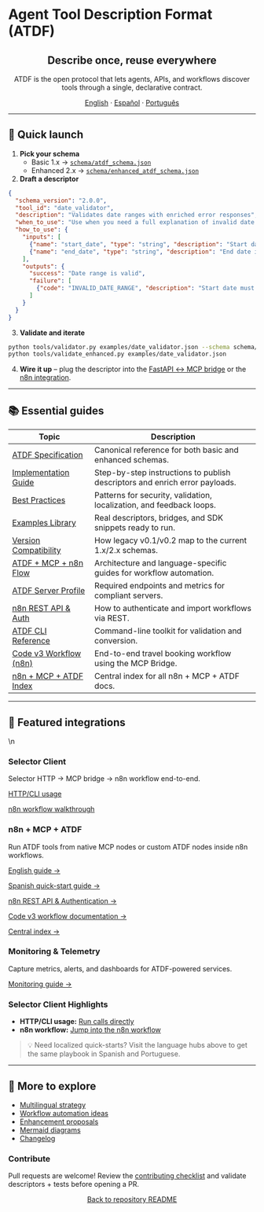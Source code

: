 # Agent Tool Description Format (ATDF)

<div align="center">
  <h2>Describe once, reuse everywhere</h2>
  <p>ATDF is the open protocol that lets agents, APIs, and workflows discover tools through a single, declarative contract.</p>
  <p>
    <a href="en/index.md">English</a> ·
    <a href="es/index.md">Español</a> ·
    <a href="pt/index.md">Português</a>
  </p>
</div>

---

## 🚀 Quick launch
1. **Pick your schema**
   - Basic 1.x → [`schema/atdf_schema.json`](../schema/atdf_schema.json)
   - Enhanced 2.x → [`schema/enhanced_atdf_schema.json`](../schema/enhanced_atdf_schema.json)
2. **Draft a descriptor**
```json
{
  "schema_version": "2.0.0",
  "tool_id": "date_validator",
  "description": "Validates date ranges with enriched error responses",
  "when_to_use": "Use when you need a full explanation of invalid date ranges",
  "how_to_use": {
    "inputs": [
      {"name": "start_date", "type": "string", "description": "Start date in ISO 8601 format", "required": true},
      {"name": "end_date", "type": "string", "description": "End date in ISO 8601 format", "required": true}
    ],
    "outputs": {
      "success": "Date range is valid",
      "failure": [
        {"code": "INVALID_DATE_RANGE", "description": "Start date must be before end date"}
      ]
    }
  }
}
```
3. **Validate and iterate**
```bash
python tools/validator.py examples/date_validator.json --schema schema/atdf_schema.json
python tools/validate_enhanced.py examples/date_validator.json
```
4. **Wire it up** – plug the descriptor into the [FastAPI ↔ MCP bridge](../examples/mcp_atdf_bridge.py) or the [n8n integration](en/n8n_mcp_integration_flow.md).

---

## 📚 Essential guides
| Topic | Description |
| --- | --- |
| [ATDF Specification](ATDF_SPECIFICATION.md) | Canonical reference for both basic and enhanced schemas. |
| [Implementation Guide](IMPLEMENTATION_GUIDE.md) | Step-by-step instructions to publish descriptors and enrich error payloads. |
| [Best Practices](BEST_PRACTICES.md) | Patterns for security, validation, localization, and feedback loops. |
| [Examples Library](examples.md) | Real descriptors, bridges, and SDK snippets ready to run. |
| [Version Compatibility](en/version_compatibility.md) | How legacy v0.1/v0.2 map to the current 1.x/2.x schemas. |
| [ATDF + MCP + n8n Flow](atdf_mcp_n8n_integration_flow.md) | Architecture and language-specific guides for workflow automation. |
| [ATDF Server Profile](server_profile.md) | Required endpoints and metrics for compliant servers. |
| [n8n REST API & Auth](../n8n_setup_complete.md) | How to authenticate and import workflows via REST. |
| [ATDF CLI Reference](CLI_REFERENCE.md) | Command-line toolkit for validation and conversion. |
| [Code v3 Workflow (n8n)](../n8n-workflows/README.md) | End-to-end travel booking workflow using the MCP Bridge. |
| [n8n + MCP + ATDF Index](n8n_mcp_atdf_index.md) | Central index for all n8n + MCP + ATDF docs. |

---

## 🔌 Featured integrations
<div class="cards">\n<div class="card">
    <h3>Selector Client</h3>
    <p>Selector HTTP -> MCP bridge -> n8n workflow end-to-end.</p>
    <p><a href="tool_selector.md#without-n8n-httpcli">HTTP/CLI usage</a></p>
    <p><a href="tool_selector.md#with-n8n-workflow">n8n workflow walkthrough</a></p>

  </div>

  <div class="card">
    <h3>n8n + MCP + ATDF</h3>
    <p>Run ATDF tools from native MCP nodes or custom ATDF nodes inside n8n workflows.</p>
    <p><a href="en/n8n_mcp_integration_flow.md">English guide →</a></p>
    <p><a href="../GUIA_INTEGRACION_N8N.md">Spanish quick-start guide →</a></p>
    <p><a href="../n8n_setup_complete.md">n8n REST API & Authentication →</a></p>
    <p><a href="../n8n-workflows/README.md#complete-travel-booking-via-atdf-mcp-code-v3">Code v3 workflow documentation →</a></p>
    <p><a href="n8n_mcp_atdf_index.md">Central index →</a></p>
  </div>
  <div class="card">
  </div>
  <div class="card">
    <h3>Monitoring & Telemetry</h3>
    <p>Capture metrics, alerts, and dashboards for ATDF-powered services.</p>
    <p><a href="monitoring.md">Monitoring guide →</a></p>
  </div>
</div>

### Selector Client Highlights
- **HTTP/CLI usage:** [Run calls directly](tool_selector.md#without-n8n-httpcli)
- **n8n workflow:** [Jump into the n8n workflow](../n8n-workflows/README.md#selector-client-quick-reference)


> 💡 Need localized quick-starts? Visit the language hubs above to get the same playbook in Spanish and Portuguese.

---

## 🧭 More to explore
- [Multilingual strategy](multilingual.md)
- [Workflow automation ideas](workflow.md)
- [Enhancement proposals](enhancement_proposal.md)
- [Mermaid diagrams](MERMAID_DIAGRAMS.md)
- [Changelog](changelog.md)

### Contribute
Pull requests are welcome! Review the [contributing checklist](en/contributing.md) and validate descriptors + tests before opening a PR.

<div align="center">
  <a href="../README.md">Back to repository README</a>
</div>





